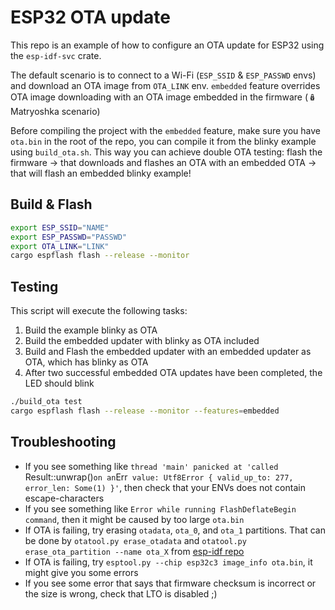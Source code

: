 # ESP32 OTA update

This repo is an example of how to configure an OTA update for ESP32 using the `esp-idf-svc` crate.

The default scenario is to connect to a Wi-Fi (`ESP_SSID` & `ESP_PASSWD` envs) and download an OTA image from `OTA_LINK` env. 
`embedded` feature overrides OTA image downloading with an OTA image embedded in the firmware (🪆 Matryoshka scenario)

Before compiling the project with the `embedded` feature, make sure you have `ota.bin` in the root of the repo, you can compile it from the blinky example using `build_ota.sh`.
This way you can achieve double OTA testing: flash the firmware -> that downloads and flashes an OTA with an embedded OTA -> that will flash an embedded blinky example!

## Build & Flash
```sh
export ESP_SSID="NAME"
export ESP_PASSWD="PASSWD"
export OTA_LINK="LINK"
cargo espflash flash --release --monitor
```
## Testing

This script will execute the following tasks:
1. Build the example blinky as OTA
2. Build the embedded updater with blinky as OTA included
2. Build and Flash the embedded updater with an embedded updater as OTA, which has blinky as OTA
4. After two successful embedded OTA updates have been completed, the LED should blink
   
```sh
./build_ota test
cargo espflash flash --release --monitor --features=embedded
```

## Troubleshooting

* If you see something like `thread 'main' panicked at 'called `Result::unwrap()` on an `Err` value: Utf8Error { valid_up_to: 277, error_len: Some(1) }'`, then check that your ENVs does not contain escape-characters
* If you see something like `Error while running FlashDeflateBegin command`, then it might be caused by too large `ota.bin`
* If OTA is failing, try erasing `otadata`, `ota_0`, and `ota_1` partitions. That can be done by `otatool.py erase_otadata`  and `otatool.py erase_ota_partition --name ota_X` from [esp-idf repo](https://github.com/espressif/esp-idf)
* If OTA is failing, try `esptool.py --chip esp32c3 image_info ota.bin`, it might give you some errors
* If you see some error that says that firmware checksum is incorrect or the size is wrong, check that LTO is disabled ;)
